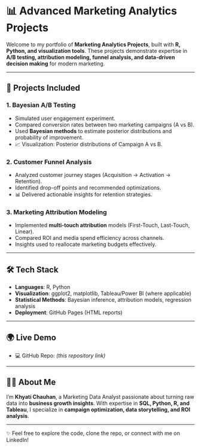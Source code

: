 # 📊 Advanced Marketing Analytics Projects  

Welcome to my portfolio of **Marketing Analytics Projects**, built with **R, Python, and visualization tools**. These projects demonstrate expertise in **A/B testing, attribution modeling, funnel analysis, and data-driven decision making** for modern marketing.  

---

## 🔹 Projects Included  

### 1. **Bayesian A/B Testing**  
- Simulated user engagement experiment.  
- Compared conversion rates between two marketing campaigns (A vs B).  
- Used **Bayesian methods** to estimate posterior distributions and probability of improvement.  
- 📈 Visualization: Posterior distributions of Campaign A vs B.  

### 2. **Customer Funnel Analysis**  
- Analyzed customer journey stages (Acquisition → Activation → Retention).  
- Identified drop-off points and recommended optimizations.  
- 📊 Delivered actionable insights for retention strategies.  

### 3. **Marketing Attribution Modeling**  
- Implemented **multi-touch attribution** models (First-Touch, Last-Touch, Linear).  
- Compared ROI and media spend efficiency across channels.  
- Insights used to reallocate marketing budgets effectively.  

---

## 🛠️ Tech Stack  
- **Languages**: R, Python  
- **Visualization**: ggplot2, matplotlib, Tableau/Power BI (where applicable)  
- **Statistical Methods**: Bayesian inference, attribution models, regression analysis  
- **Deployment**: GitHub Pages (HTML reports)  

---

## 🌍 Live Demo  
- 💻 GitHub Repo: *(this repository link)*  

---

## 👩‍💻 About Me  
I’m **Khyati Chauhan**, a Marketing Data Analyst passionate about turning raw data into **business growth insights**. With expertise in **SQL, Python, R, and Tableau**, I specialize in **campaign optimization, data storytelling, and ROI analysis**.  

---

✨ Feel free to explore the code, clone the repo, or connect with me on LinkedIn!  
